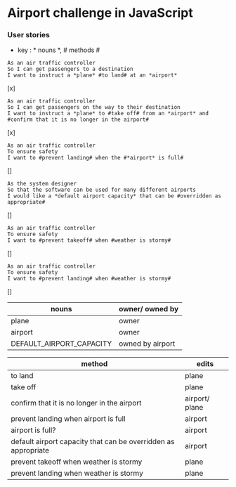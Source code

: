 # Airport challenge in JavaScript

### User stories

 - key : * nouns *, # methods #

```
As an air traffic controller
So I can get passengers to a destination
I want to instruct a *plane* #to land# at an *airport*
```
[x]
```
As an air traffic controller
So I can get passengers on the way to their destination
I want to instruct a *plane* to #take off# from an *airport* and #confirm that it is no longer in the airport#
```
[x]
```
As an air traffic controller
To ensure safety
I want to #prevent landing# when the #*airport* is full#
```
[]
```
As the system designer
So that the software can be used for many different airports
I would like a *default airport capacity* that can be #overridden as appropriate#
```
[]
```
As an air traffic controller
To ensure safety
I want to #prevent takeoff# when #weather is stormy#
```
[]
```
As an air traffic controller
To ensure safety
I want to #prevent landing# when #weather is stormy#
```
[]

|nouns | owner/ owned by|
|---|---|
|plane | owner |
|airport | owner |
|DEFAULT_AIRPORT_CAPACITY | owned by airport |

|method | edits |
|---|---|
|to land | plane |
|take off | plane |
|confirm that it is no longer in the airport | airport/ plane |
|prevent landing when airport is full | airport |
|airport is full? | airport |
|default airport capacity that can be overridden as appropriate | airport |
|prevent takeoff when weather is stormy | plane |
|prevent landing when weather is stormy | plane |
